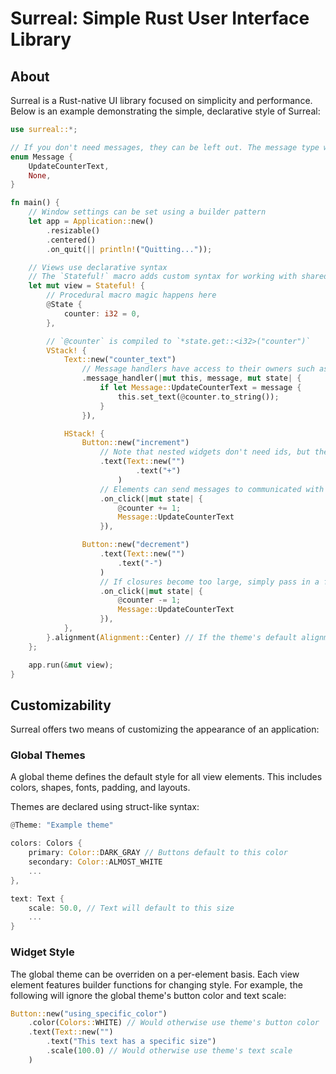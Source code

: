 # **Surreal**: **S**imple **R**ust **U**ser **I**nterface **L**ibrary

## About
Surreal is a Rust-native UI library focused on simplicity and performance. Below is an example demonstrating the simple, declarative style of Surreal:
```Rust
use surreal::*;

// If you don't need messages, they can be left out. The message type will simply become `()`
enum Message {
    UpdateCounterText,
    None,
}

fn main() {
    // Window settings can be set using a builder pattern
    let app = Application::new()
        .resizable()
        .centered()
        .on_quit(|| println!("Quitting..."));

    // Views use declarative syntax
    // The `Stateful!` macro adds custom syntax for working with shared state
    let mut view = Stateful! {
        // Procedural macro magic happens here
        @State {
            counter: i32 = 0,
        },

        // `@counter` is compiled to `*state.get::<i32>("counter")`
        VStack! { 
            Text::new("counter_text")
                // Message handlers have access to their owners such as this very Text widget
                .message_handler(|mut this, message, mut state| {
                    if let Message::UpdateCounterText = message {
                        this.set_text(@counter.to_string());
                    }
                }),

            HStack! {
                Button::new("increment")
                    // Note that nested widgets don't need ids, but they can help with debugging
                    .text(Text::new("") 
                            .text("+")
                        )
                    // Elements can send messages to communicated with other elements
                    .on_click(|mut state| {
                        @counter += 1;
                        Message::UpdateCounterText
                    }),

                Button::new("decrement")
                    .text(Text::new("")
                        .text("-")
                    )
                    // If closures become too large, simply pass in a function
                    .on_click(|mut state| {
                        @counter -= 1;
                        Message::UpdateCounterText
                    }),
            },
        }.alignment(Alignment::Center) // If the theme's default alignment isn't centered, this will make the VStack centered, but not change the nested HStack
    };

    app.run(&mut view);
}
```

## Customizability
Surreal offers two means of customizing the appearance of an application:
### Global Themes
A global theme defines the default style for all view elements. This includes colors, shapes, fonts, padding, and layouts.

Themes are declared using struct-like syntax:
```Rust
@Theme: "Example theme"

colors: Colors {
    primary: Color::DARK_GRAY // Buttons default to this color
    secondary: Color::ALMOST_WHITE
    ...
},

text: Text {
    scale: 50.0, // Text will default to this size
    ...
}

```

### Widget Style
The global theme can be overriden on a per-element basis. Each view element features builder functions for changing style. For example, the following will ignore the global theme's button color and text scale:
```Rust
Button::new("using_specific_color")
    .color(Colors::WHITE) // Would otherwise use theme's button color
    .text(Text::new("")
        .text("This text has a specific size")
        .scale(100.0) // Would otherwise use theme's text scale
    )
```